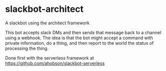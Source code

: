 # slackbot-architect

A slackbot using the architect framework

This bot accepts slack DMs and then sends that message back to a
channel using a webhook. The idea is that the bot might accept a
command with private information, do a thing, and then report to the
world the status of processing the thing.

Done first with the serverless framework at
https://github.com/ahobson/slackbot-serverless

